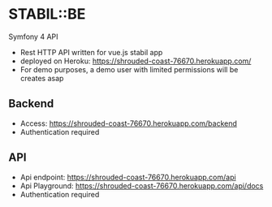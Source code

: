 # STABIL::BE
Symfony 4 API

- Rest HTTP API written for vue.js stabil app
- deployed on Heroku: https://shrouded-coast-76670.herokuapp.com/
- For demo purposes, a demo user with limited permissions will be creates asap

## Backend
- Access: https://shrouded-coast-76670.herokuapp.com/backend
- Authentication required

## API
- Api endpoint: https://shrouded-coast-76670.herokuapp.com/api
- Api Playground: https://shrouded-coast-76670.herokuapp.com/api/docs
- Authentication required